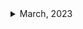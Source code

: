 <details>
<summary>March, 2023</summary>

1. [구글 Flutter, 디자이너가 필요할까요??](https://youtube.com/shorts/zYBlqKMUTiM?feature=share)
1. []()
1. []()
1. []()
1. []()
1. []()
1. []()

</details>
